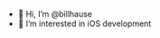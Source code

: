 - 👋 Hi, I’m @billhause
- 👀 I’m interested in iOS development

<!---
billhause/billhause is a ✨ special ✨ repository because its `README.md` (this file) appears on your GitHub profile.
You can click the Preview link to take a look at your changes.
--->
